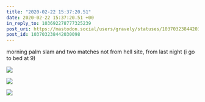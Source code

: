 ```yaml
---
title: "2020-02-22 15:37:20.51"
date: 2020-02-22 15:37:20.51 +00
in_reply_to: 103692278777325239
post_uri: https://mastodon.social/users/gravely/statuses/103703238442030098
post_id: 103703238442030098
---
```

morning palm slam and two matches not from hell site, from last night (i go to bed at 9)


![](/images/25484739.jpg)

![](/images/25484741.jpg)

![](/images/25484742.jpg)

